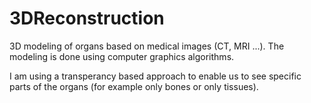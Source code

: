 # 3DReconstruction
3D modeling of organs based on medical images (CT, MRI ...). The modeling is done using computer graphics algorithms.

I am using a transperancy based approach to enable us to see specific parts of the organs (for example only bones or only tissues). 
